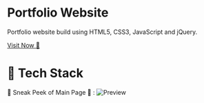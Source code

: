# Portfolio Website

Portfolio website build using HTML5, CSS3, JavaScript and jQuery.

[Visit Now 🚀](prateekrajput.vercel.app)

# 📌 Tech Stack


📌 Sneak Peek of Main Page 🙈 :
![Preview](https://github.com/prateekrajput08/Portfolio/assets/144830423/19e52281-d851-4ed7-a298-b2e56a17b003)
